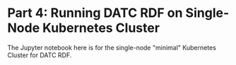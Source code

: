 # Part 4: Running DATC RDF on Single-Node Kubernetes Cluster

The Jupyter notebook here is for the single-node "minimal" Kubernetes Cluster for DATC RDF.

